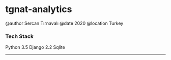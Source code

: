 # tgnat-analytics
@author Sercan Tırnavalı
@date 2020
@location Turkey

### Tech Stack ###
Python 3.5
Django 2.2
Sqlite

****




